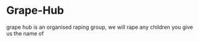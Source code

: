 # Grape-Hub
grape hub is an organised raping group, we will rape any children you give us the name of
